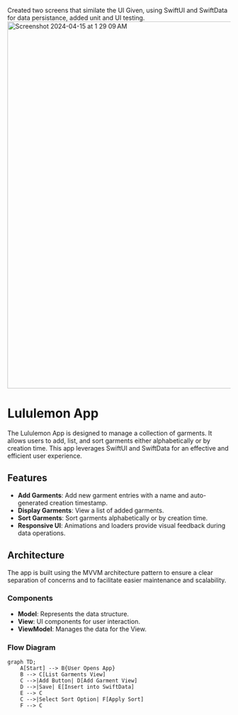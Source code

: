 Created two screens that similate the UI Given, using SwiftUI and SwiftData for data persistance, added unit and UI testing. 
<img width="826" alt="Screenshot 2024-04-15 at 1 29 09 AM" src="https://github.com/marlhex/Lululemon_SwiftData/assets/4165637/cdc94c1e-e218-473c-bf7b-9a8beed83ed9">

# Lululemon App

The Lululemon App is designed to manage a collection of garments. It allows users to add, list, and sort garments either alphabetically or by creation time. This app leverages SwiftUI and SwiftData for an effective and efficient user experience.

## Features

- **Add Garments**: Add new garment entries with a name and auto-generated creation timestamp.
- **Display Garments**: View a list of added garments.
- **Sort Garments**: Sort garments alphabetically or by creation time.
- **Responsive UI**: Animations and loaders provide visual feedback during data operations.

## Architecture

The app is built using the MVVM architecture pattern to ensure a clear separation of concerns and to facilitate easier maintenance and scalability.

### Components

- **Model**: Represents the data structure.
- **View**: UI components for user interaction.
- **ViewModel**: Manages the data for the View.

### Flow Diagram

```mermaid
graph TD;
    A[Start] --> B{User Opens App}
    B --> C[List Garments View]
    C -->|Add Button| D[Add Garment View]
    D -->|Save| E[Insert into SwiftData]
    E --> C
    C -->|Select Sort Option| F[Apply Sort]
    F --> C
